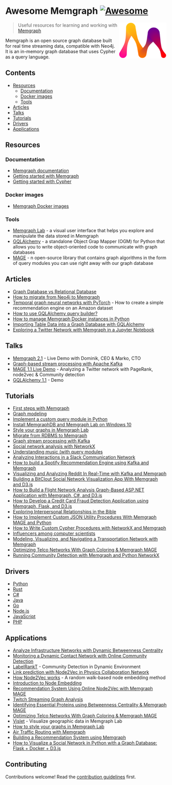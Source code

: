 # Awesome Memgraph [![Awesome](https://awesome.re/badge.svg)](https://awesome.re)

[<img src="memgraph-logo.png" align="right" width="150">](https://memgraph.com)

> Useful resources  for learning and working with [Memgraph](https://memgraph.com)

Memgraph is an open source graph database built for real time streaming data,
compatible with Neo4j. It is an in-memory graph database that uses Cypher as a
query language.


## Contents

- [Resources](#resources)
   - [Documentation](#documentation)
   - [Docker images](#docker-images)
   - [Tools](#tools)
- [Articles](#articles)
- [Talks](#talks)
- [Tutorials](#tutorials)
- [Drivers](#drivers)
- [Applications](#applications)

## Resources

### Documentation

- [Memgraph documentation](https://memgraph.com/docs)
- [Getting started with Memgraph](https://memgraph.com/docs/memgraph)
- [Getting started with Cypher](https://memgraph.com/docs/cypher-manual)

### Docker images

- [Memgraph Docker images](https://hub.docker.com/u/memgraph)

### Tools

- [Memgraph Lab](https://memgraph.com/lab) - a visual user interface that helps you explore and manipulate the data stored in Memgraph
- [GQLAlchemy](https://memgraph.com/gqlalchemy) - a standalone Object Grap Mapper (OGM) for Python that allows you to write object-oriented code to communicate with graph databases
- [MAGE](https://memgraph.com/mage) - n open-source library that contains graph algorithms in the form of query modules you can use right away with our graph database

## Articles

- [Graph Database vs Relational Database](https://memgraph.com/blog/graph-database-vs-relational-database)
- [How to migrate from Neo4j to Memgraph](https://memgraph.com/blog/how-to-migrate-from-neo4j-to-memgraph)
- [Temporal graph neural networks with PyTorch](https://memgraph.com/blog/amazon-user-item-recommender-with-tgn-and-memgraph)  - How to create a simple recommendation engine on an Amazon dataset
- [How to use GQLAlchemy query builder?](https://memgraph.com/blog/gqlalchemy-query-builder)
- [How to manage Memgraph Docker instances in Python](https://memgraph.com/blog/running-memgraph-with-python)
- [Importing Table Data into a Graph Database with GQLAlchemy](https://memgraph.com/blog/jupyter-translate-data-to-graph-database)
- [Exploring a Twitter Network with Memgraph in a Jupyter Notebook](https://memgraph.com/blog/jupyter-notebook-twitter-network-analysis)

## Talks

- [Memgraph 2.1](https://www.youtube.com/watch?v=ayyRy5Ln-uY) - Live Demo with Dominik, CEO & Marko, CTO
- [Graph-based stream processing with Apache Kafka](https://www.youtube.com/watch?v=qOtOfaCF53k)
- [MAGE 1.1 Live Demo](https://www.youtube.com/watch?v=dn154j4sypo) - Analyzing a Twitter network with PageRank, node2vec & Community detection
- [GQLAlchemy 1.1](https://www.youtube.com/watch?v=r5YVD_1D8G8) - Demo

## Tutorials

- [First steps with Memgraph](https://memgraph.com/docs/memgraph/tutorials/first-steps-with-memgraph)
- [Graph modeling](https://memgraph.com/docs/memgraph/tutorials/graph-modeling)
- [Implement a custom query module in Python](https://memgraph.com/docs/memgraph/tutorials/implement-custom-query-module-in-python)
- [Install MemgraphDB and Memgraph Lab on Windows 10](https://memgraph.com/docs/memgraph/tutorials/install-memgraph-windows-10)
- [Style your graphs in Memgraph Lab](https://memgraph.com/docs/memgraph/tutorials/style-your-graphs-in-memgraph-lab)
- [Migrate from RDBMS to Memgraph](https://memgraph.com/docs/memgraph/tutorials/migrate-relational-database)
- [Graph stream processing with Kafka](https://memgraph.com/docs/memgraph/tutorials/graph-stream-processing-with-kafka)
- [Social network analysis with NetworkX](https://memgraph.com/docs/memgraph/tutorials/social-network-analysis)
- [Understanding music (with query modules](https://memgraph.com/docs/memgraph/tutorials/understanding-music-with-modules)
- [Analyzing Interactions in a Slack Communication Network](https://memgraph.com/blog/slack-influence-bot)
- [How to build a Spotify Recommendation Engine using Kafka and Memgraph](https://memgraph.com/blog/spotify-song-recommender)
- [Visualizing and Analyzing Reddit In Real-Time with Kafka and Memgraph](https://memgraph.com/blog/reddit-network-explorer)
- [Building a BitClout Social Network Visualization App With Memgraph and D3.js](https://memgraph.com/blog/visualize-the-bitclout-network-using-d3js)
- [How to Build a Flight Network Analysis Graph-Based ASP.NET Application with Memgraph, C#, and D3.js](https://memgraph.com/blog/how-to-build-a-flight-network-analysis-graph-asp-net-application-with-memgraph-c-sharp-and-d3-js)
- [How to Develop a Credit Card Fraud Detection Application using Memgraph, Flask, and D3.js](https://memgraph.com/blog/how-to-develop-a-credit-card-fraud-detection-application-using-memgraph-flask-and-d3js)
- [Exploring Interpersonal Relationships in the Bible](https://memgraph.com/blog/exploring-the-hebrew-bible-person-relationships)
- [How to Implement Custom JSON Utility Procedures With Memgraph MAGE and Python](https://memgraph.com/blog/how-to-implement-custom-json-utility-procedures-with-memgraph-mage-and-python)
- [How to Write Custom Cypher Procedures with NetworkX and Memgraph](https://memgraph.com/blog/how-to-write-custom-cypher-procedures-with-networkx-and-memgraph)
- [Influencers among computer scientists](https://memgraph.com/blog/influencers-among-computer-scientists)
- [Modeling, Visualizing, and Navigating a Transportation Network with Memgraph](https://memgraph.com/blog/modeling_visualizing_navigating_a_transportation_network_with_memgraph)
- [Optimizing Telco Networks With Graph Coloring & Memgraph MAGE](https://memgraph.com/blog/optimizing_telco_networks_with_graph_coloring_and_memgraph_mage)
- [Running Community Detection with Memgraph and Python NetworkX](https://memgraph.com/blog/community-detection-with-memgraph-and-python-networkx)

## Drivers

- [Python](https://memgraph.com/docs/memgraph/connect-to-memgraph/drivers/python)
- [Rust](https://memgraph.com/docs/memgraph/connect-to-memgraph/drivers/rust)
- [C#](https://memgraph.com/docs/memgraph/connect-to-memgraph/drivers/c-sharp)
- [Java](https://memgraph.com/docs/memgraph/connect-to-memgraph/drivers/java)
- [Go](https://memgraph.com/docs/memgraph/connect-to-memgraph/drivers/go)
- [Node.js](https://memgraph.com/docs/memgraph/connect-to-memgraph/drivers/nodejs)
- [JavaScript](https://memgraph.com/docs/memgraph/connect-to-memgraph/drivers/javascript)
- [PHP](https://memgraph.com/docs/memgraph/connect-to-memgraph/drivers/php)

## Applications 

- [Analyze Infrastructure Networks with Dynamic Betweenness Centrality](https://memgraph.com/blog/analyze-infrastructure-networks-with-dynamic-betweenness-centrality)
- [Monitoring a Dynamic Contact Network with Online Community Detection](https://memgraph.com/blog/monitoring-dynamic-contact-network-with-online-community-detection)
- [LabelRankT](https://memgraph.com/blog/labelrankt-community-detection-in-dynamic-environment) -  Community Detection in Dynamic Environment
- [Link prediction with Node2Vec in Physics Collaboration Network](https://memgraph.com/blog/link-prediction-with-node2vec-in-physics-collaboration-network)
- [How Node2Vec works](https://memgraph.com/blog/how-node2vec-works) - A random walk-based node embedding method
- [Introduction to Node Embedding](https://memgraph.com/blog/introduction-to-node-embedding)
- [Recommendation System Using Online Node2Vec with Memgraph MAGE](https://memgraph.com/blog/online-node2vec-recommendation-system)
- [Twitch Streaming Graph Analysis](https://memgraph.com/blog/twitch-streaming-graph-analysis)
- [Identifying Essential Proteins using Betweenness Centrality & Memgraph MAGE](https://memgraph.com/blog/identifying-essential-proteins)
- [Optimizing Telco Networks With Graph Coloring & Memgraph MAGE](https://memgraph.com/blog/optimizing-telco-networks-with-graph-coloring-and-memgraph-mage)
- [Vislet](https://memgraph.com/blog/vislet-visualize-geographic-data-in-memgraph-lab) - Visualize geographic data in Memgraph Lab
- [How to style your graphs in Memgraph Lab](https://memgraph.com/blog/how-to-style-your-graphs-in-memgraph-lab)
- [Air Traffic Routing with Memgraph](https://memgraph.com/blog/air-traffic-routing-with-memgraph)
- [Building a Recommendation System using Memgraph](https://memgraph.com/blog/building-a-recommendation-system-using-memgraph)
- [How to Visualize a Social Network in Python with a Graph Database: Flask + Docker + D3.js](https://memgraph.com/blog/how-to-visualize-a-social-network-in-python-with-a-graph-database)

## Contributing 

Contributions welcome! Read the [contribution guidelines](contributing.md) first.
